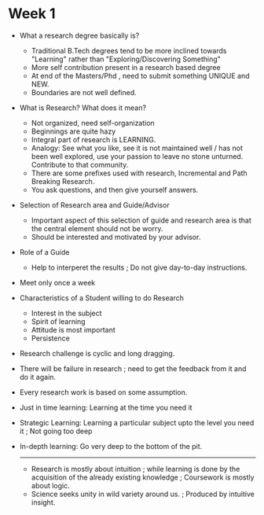 # Week 1 

- What a research degree basically is?
  - Traditional B.Tech degrees tend to be more inclined towards "Learning" rather than "Exploring/Discovering Something"
  - More self contribution present in a research based degree
  - At end of the Masters/Phd , need to submit something UNIQUE and NEW.
  - Boundaries are not well defined.

- What is Research? What does it mean?
  - Not organized, need self-organization
  - Beginnings are quite hazy
  - Integral part of research is LEARNING.
  - Analogy: See what you like, see it is not maintained well / has not been well explored, use your passion to leave no stone unturned. Contribute to that community.
  - There are some prefixes used with research, Incremental and Path Breaking Research.
  - You ask questions, and then give yourself answers.

- Selection of Research area and Guide/Advisor
   - Important aspect of this selection of guide and research area is that the central element should not be worry.
   - Should be interested and motivated by your advisor.
 
- Role of a Guide
  - Help to interperet the results ; Do not give day-to-day instructions.
 - Meet only once a week


- Characteristics of a Student willing to do Research
  - Interest in the subject
  - Spirit of learning
  - Attitude is most important
  - Persistence

- Research challenge is cyclic and long dragging.
- There will be failure in research ; need to get the feedback from it and do it again.
- Every research work is based on some assumption.


- Just in time learning: Learning at the time you need it
- Strategic Learning: Learning a particular subject upto the level you need it ; Not going too deep
- In-depth learning: Go very deep to the bottom of the pit.

  ---


  - Research is  mostly about intuition ; while learning is done by the acquisition of the already existing knowledge ; Coursework is mostly about logic.
  - Science seeks unity in wild variety around us. ; Produced by intuitive insight.
 

